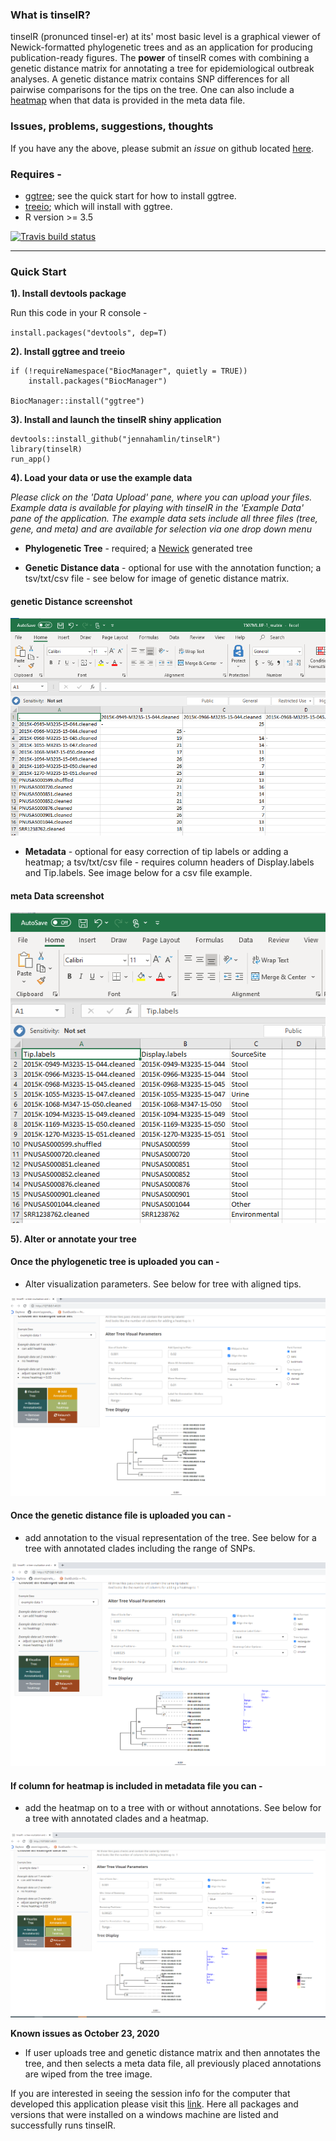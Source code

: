 ### What is tinselR?

tinselR (pronunced tinsel-er) at its' most basic level is a graphical viewer of
Newick-formatted phylogenetic trees and as an application for producing
publication-ready figures. The **power** of tinselR comes with combining a
genetic distance matrix for annotating a tree for epidemiological outbreak
analyses. A genetic distance matrix contains SNP differences for all pairwise
comparisons for the tips on the tree. One can also include a 
[heatmap](https://yulab-smu.top/treedata-book/chapter7.html) when that data is
provided in the meta data file.

### Issues, problems, suggestions, thoughts

If you have any the above, please submit an *issue* on github located 
[here](https://github.com/jennahamlin/tinselR/issues).

### Requires - 
 - [ggtree](https://bioconductor.org/packages/release/bioc/html/ggtree.html); 
 see the quick start for how to install ggtree. 
 - [treeio](http://bioconductor.org/packages/release/bioc/html/treeio.html); 
 which will install with ggtree.
 - R version >= 3.5


<!-- badges: start -->
[![Travis build status](https://travis-ci.org/jennahamlin/tinselR.svg?branch=master)](https://travis-ci.org/jennahamlin/tinselR)
<!-- badges: end -->
<hr>

### Quick Start 

**1). Install devtools package** 

Run this code in your R console -     

`install.packages("devtools", dep=T)`

**2). Install ggtree and treeio**
```
if (!requireNamespace("BiocManager", quietly = TRUE))
    install.packages("BiocManager")

BiocManager::install("ggtree")
```

**3). Install and launch the tinselR shiny application**


```
devtools::install_github("jennahamlin/tinselR")
library(tinselR)
run_app()
```

**4). Load your data or use the example data**  

*Please click on the 'Data Upload' pane, where you can upload your files.*
*Example data is available for playing with tinselR in the 'Example Data' pane* 
*of the application. The example data sets include all three files (tree,* 
*gene, and meta) and are available for selection via one drop down menu* 

* **Phylogenetic Tree** - required; a 
[Newick](https://en.wikipedia.org/wiki/Newick_format) generated tree 

* **Genetic Distance data** - optional for use with the annotation function;
a tsv/txt/csv file - see below for image of genetic distance matrix.

<p>

<h4> genetic Distance screenshot </h4>
    <img src = "inst/app/www/geneDistanceExample.PNG" />
</p>

* **Metadata** - optional for easy correction of tip labels or adding a heatmap;
a tsv/txt/csv file - requires column headers of Display.labels and Tip.labels.
See image below for a csv file example.

<p>

<h4> meta Data screenshot </h4>
    <img src = "inst/app/www/metaDataExample.PNG" />
</p>

**5). Alter or annotate your tree**  

#### Once the phylogenetic tree is uploaded you can -
* Alter visualization parameters. See below for tree with aligned tips.  

<p>
    <img src = "inst/app/www/Slide4.PNG" />
</p>

#### Once the genetic distance file is uploaded you can -
* add annotation to the visual representation of the tree. See below for a tree
with annotated clades including the range of SNPs. 

<p>
    <img src = "inst/app/www/Slide5.PNG" />
</p>

#### If column for heatmap is included in metadata file you can -
* add the heatmap on to a tree with or without annotations. See below for a tree
with annotated clades and a heatmap. 

<p>
    <img src ="inst/app/www/Slide6.PNG" />
</p>


**Known issues as October 23, 2020**

- If user uploads tree and genetic distance matrix and then annotates the tree, 
and then selects a meta data file, all previously placed annotations are wiped
from the tree image. 

If you are interested in seeing the session info for the computer that developed
this application please visit this 
[link](https://github.com/jennahamlin/tinselR/issues/4). Here all packages and
versions that were installed on a windows machine are listed and successfully
runs tinselR. 
